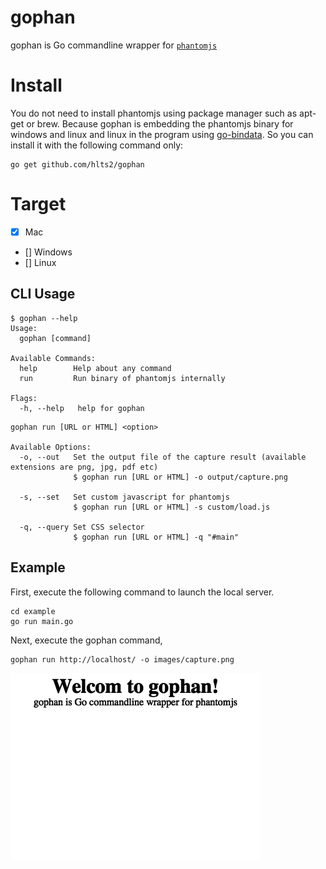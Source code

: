 # gophan

gophan is Go commandline wrapper for [`phantomjs`][phantomjs]

[phantomjs]: http://phantomjs.org/

# Install
You do not need to install phantomjs using package manager such as apt-get or brew.
Because gophan is embedding the phantomjs binary for windows and linux and linux in the program using [go-bindata][go-bindata].
So you can install it with the following command only:

```
go get github.com/hlts2/gophan
```

# Target
- [x] Mac
- [] Windows
- [] Linux

[go-bindata]: https://github.com/jteeuwen/go-bindata

## CLI Usage

```
$ gophan --help
Usage:
  gophan [command]

Available Commands:
  help        Help about any command
  run         Run binary of phantomjs internally

Flags:
  -h, --help   help for gophan

```

```
gophan run [URL or HTML] <option>

Available Options:
  -o, --out   Set the output file of the capture result (available extensions are png, jpg, pdf etc)
              $ gophan run [URL or HTML] -o output/capture.png

  -s, --set   Set custom javascript for phantomjs
              $ gophan run [URL or HTML] -s custom/load.js

  -q, --query Set CSS selector
              $ gophan run [URL or HTML] -q "#main"
```

## Example

First, execute the following command to launch the local server.
```
cd example
go run main.go
```

Next, execute the gophan command,
```
gophan run http://localhost/ -o images/capture.png
```
![capture](images/capture.png)
